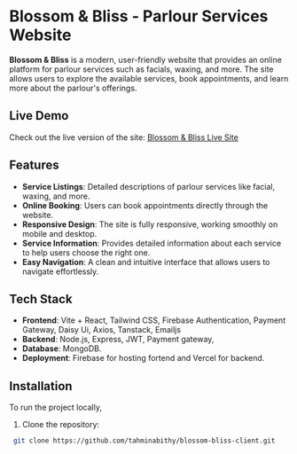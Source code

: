 # Blossom & Bliss - Parlour Services Website

**Blossom & Bliss** is a modern, user-friendly website that provides an online platform for parlour services such as facials, waxing, and more. The site allows users to explore the available services, book appointments, and learn more about the parlour's offerings.

## Live Demo

Check out the live version of the site: [Blossom & Bliss Live Site](https://blossom-bliss-parlour.web.app/)

## Features

- **Service Listings**: Detailed descriptions of parlour services like facial, waxing, and more.
- **Online Booking**: Users can book appointments directly through the website.
- **Responsive Design**: The site is fully responsive, working smoothly on mobile and desktop.
- **Service Information**: Provides detailed information about each service to help users choose the right one.
- **Easy Navigation**: A clean and intuitive interface that allows users to navigate effortlessly.

## Tech Stack

- **Frontend**: Vite + React, Tailwind CSS, Firebase Authentication, Payment Gateway, Daisy Ui, Axios, Tanstack, Emailjs
- **Backend**: Node.js, Express, JWT, Payment gateway, 
- **Database**: MongoDB.
- **Deployment**: Firebase for hosting fortend and Vercel for backend.

## Installation

To run the project locally,

 1. Clone the repository:
   ```bash
    git clone https://github.com/tahminabithy/blossom-bliss-client.git







